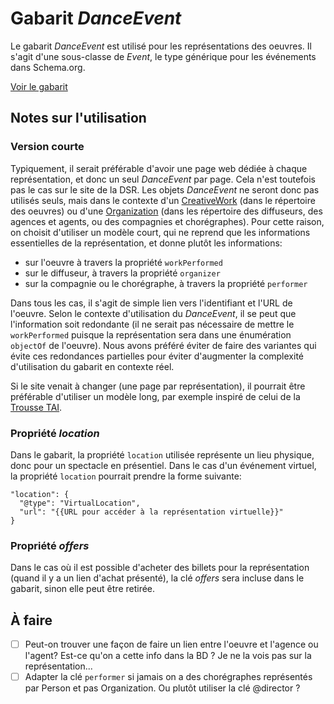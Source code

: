 # Gabarit _DanceEvent_

Le gabarit _DanceEvent_ est utilisé pour les représentations des oeuvres. Il s'agit d'une sous-classe de _Event_, le type générique pour les événements dans Schema.org.

[Voir le gabarit](dance_event.json)


## Notes sur l'utilisation

### Version courte

Typiquement, il serait préférable d'avoir une page web dédiée à chaque représentation, et donc un seul _DanceEvent_ par page. Cela n'est toutefois pas le cas sur le site de la DSR. Les objets _DanceEvent_ ne seront donc pas utilisés seuls, mais dans le contexte d'un [CreativeWork](../CreativeWork) (dans le répertoire des oeuvres) ou d'une [Organization](../Organization) (dans les répertoire des diffuseurs, des agences et agents, ou des compagnies et chorégraphes). Pour cette raison, on choisit d'utiliser un modèle court, qui ne reprend que les informations essentielles de la représentation, et donne plutôt les informations:

* sur l'oeuvre à travers la propriété `workPerformed`
* sur le diffuseur, à travers la propriété `organizer`
* sur la compagnie ou le chorégraphe, à travers la propriété `performer`

Dans tous les cas, il s'agit de simple lien vers l'identifiant et l'URL de l'oeuvre. Selon le contexte d'utilisation du _DanceEvent_, il se peut que l'information soit redondante (il ne serait pas nécessaire de mettre le `workPerformed` puisque la représentation sera dans une énumération `objectOf` de l'oeuvre). Nous avons préféré éviter de faire des variantes qui évite ces redondances partielles pour éviter d'augmenter la complexité d'utilisation du gabarit en contexte réel.

Si le site venait à changer (une page par représentation), il pourrait être préférable d'utiliser un modèle long, par exemple inspiré de celui de la [Trousse TAI](https://github.com/a10s-ca/trousse-tai).

### Propriété _location_

Dans le gabarit, la propriété `location` utilisée représente un lieu physique, donc pour un spectacle en présentiel. Dans le cas d'un événement virtuel, la propriété `location` pourrait prendre la forme suivante:

```
"location": {
  "@type": "VirtualLocation",
  "url": "{{URL pour accéder à la représentation virtuelle}}"
}
```

### Propriété _offers_

Dans le cas où il est possible d'acheter des billets pour la représentation (quand il y a un lien d'achat présenté), la clé _offers_ sera incluse dans le gabarit, sinon elle peut être retirée.

## À faire

- [ ] Peut-on trouver une façon de faire un lien entre l'oeuvre et l'agence ou l'agent? Est-ce qu'on a cette info dans la BD ? Je ne la vois pas sur la représentation...
- [ ] Adapter la clé `performer` si jamais on a des chorégraphes représentés par Person et pas Organization. Ou plutôt utiliser la clé @director ?

